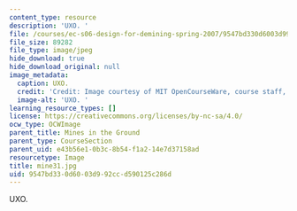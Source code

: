 ```yaml
---
content_type: resource
description: 'UXO. '
file: /courses/ec-s06-design-for-demining-spring-2007/9547bd330d6003d992ccd590125c286d_mine31.jpg
file_size: 89282
file_type: image/jpeg
hide_download: true
hide_download_original: null
image_metadata:
  caption: UXO.
  credit: 'Credit: Image courtesy of MIT OpenCourseWare, course staff, and students.'
  image-alt: 'UXO. '
learning_resource_types: []
license: https://creativecommons.org/licenses/by-nc-sa/4.0/
ocw_type: OCWImage
parent_title: Mines in the Ground
parent_type: CourseSection
parent_uid: e43b56e1-0b3c-8b54-f1a2-14e7d37158ad
resourcetype: Image
title: mine31.jpg
uid: 9547bd33-0d60-03d9-92cc-d590125c286d
---
```

UXO. 